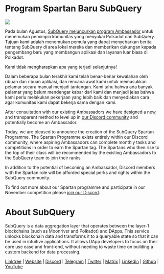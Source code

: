 # Program Spartan Baru SubQuery

![](https://miro.medium.com/max/1400/1*k5cScGKMiC45i_N-em3x0Q.png)

Pada bulan Agustus, [SubQuery meluncurkan program Ambassador](https://subquery.medium.com/introducing-the-subquery-ambassador-program-aa82613ab804) untuk menemukan pemimpin komunitas yang menyukai Polkadot dan SubQuery. Tujuan kami adalah menemukan pemula yang dapat menyebarkan berita tentang SubQuery di area lokal mereka dan memberikan dukungan kepada pengembang baru yang membangun aplikasi dan layanan luar biasa di Polkadot.

Kami tidak mengharapkan apa yang terjadi selanjutnya!

Dalam beberapa bulan terakhir kami telah benar-benar kewalahan oleh ribuan dan ribuan aplikasi, dan rencana awal kami untuk memasukkan pelamar secara manual menjadi tantangan. Kami tahu bahwa ada banyak pelamar yang belum mendengar kabar dari kami dan menjadi jelas bahwa kami perlu melakukan pekerjaan yang lebih baik dan menyediakan cara agar komunitas kami dapat bekerja sama dengan kami.

After consultation with our existing Ambassadors we have designed a new, and transparent method to level up in [our Discord community](https://discord.com/invite/subquery) and potentially become an Ambassador.

Today, we are pleased to announce the creation of the SubQuery Spartan Programme. The Spartan Programme exists entirely within our Discord community, where aspiring Ambassadors can complete monthly tasks and competitions in order to earn the Spartan tag. The Spartans who then rise to the top of their class will be recommended by the existing Ambassadors to the SubQuery team to join their ranks.

In addition to the potential of becoming an Ambassador, Discord members with the Spartan role will be afforded special perks and rights within the SubQuery community.

To find out more about our Spartan programme and participate in our November competition please [join our Discord](https://discord.com/invite/subquery).

# About SubQuery

SubQuery is a data aggregation layer that operates between the layer-1 blockchains (such as Moonriver and Polkadot) and DApps. This service unlocks blockchain data and transforms it to a queryable state so that it can be used in intuitive applications. It allows DApp developers to focus on their core use case and front-end, without needing to waste time on building a custom backend for data processing.

​​[Linktree](https://linktr.ee/subquerynetwork) | [Website](https://subquery.network/) | [Discord](https://discord.com/invite/78zg8aBSMG) | [Telegram](https://t.me/subquerynetwork) | [Twitter](https://twitter.com/subquerynetwork) | [Matrix](https://matrix.to/#/#subquery:matrix.org) | [LinkedIn](https://www.linkedin.com/company/subquery) | [Github](https://github.com/subquery/subql) | [YouTube](https://www.youtube.com/channel/UCi1a6NUUjegcLHDFLr7CqLw)
